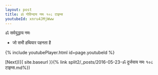 ```yaml
---
layout: post
title: ॐ गोविन्दाय नमः १०८ टाइम्स
youtubeId: xnru4JMjWww
---
```

 
 
 ॐ सर्वयुद्धाय नमः  
 
 -  जो सभी हथियार पहनता है 
 
  
 
  
 
 
 
 
 
 


{% include youtubePlayer.html id=page.youtubeId %}
 
[Next]({{ site.baseurl }}{% link  split2/_posts/2016-05-23-ॐ दुर्जयाय नमः १०८ टाइम्स.md%})
 
